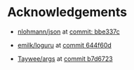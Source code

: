 # Acknowledgements

- [nlohmann/json](https://github.com/nlohmann/json) at [commit: bbe337c](https://github.com/nlohmann/json/commit/bbe337c)

- [emilk/loguru](https://github.com/emilk/loguru) at [commit 644f60d](https://github.com/emilk/loguru/commit/644f60dca77de3b0f718a03d370c8ebdf5f97968)

- [Taywee/args](https://github.com/Taywee/args) at [commit b7d6723](https://github.com/Taywee/args/commit/b7d67237e8bdaa517d7fd6e4e84e1f6efa24f8c5)
